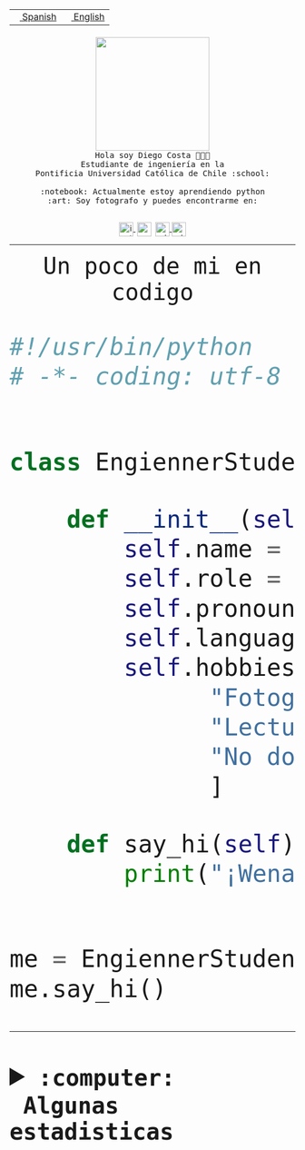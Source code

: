<table border="0"  align="right">
 <tr><td><a href="README.md"><img src="https://upload.wikimedia.org/wikipedia/commons/thumb/8/89/Bandera_de_Espa%C3%B1a.svg/1200px-Bandera_de_Espa%C3%B1a.svg.png" height="10"> Spanish</a></td>
 <td><a href="README.en.md"><img src="https://upload.wikimedia.org/wikipedia/commons/a/a4/Flag_of_the_United_States.svg" height="10"> English</a></td></tr>
</table><br><br><br>


<p align="center">
  <img src="https://github.com/diegocostares/diegocostares/blob/main/Images/aaa2.gif?raw=true" height="200px" weight="200px">
  <br><samp>
    Hola soy Diego Costa 👨🏻‍💻<br>
    Estudiante de ingeniería en la <br>
    Pontificia Universidad Católica de Chile :school:<br>
  <br>
    :notebook: Actualmente estoy aprendiendo python <br>
    :art: Soy fotografo y puedes encontrarme en: <br>
  <br></samp>
  
</p>

<p align="center">
   <a href="https://instagram.com/diegocosta_no" target="blank">
    <img 
    align="center" src="https://cdn.jsdelivr.net/npm/simple-icons@3.0.1/icons/instagram.svg" alt="instagram" height="25px" width="25px" />
  </a>
  <a style="border: 3px solid; color: white;"href="https://t.me/diegocosta_no" target="blank">
  <img
  align="center" alt="Telegram" width="25px" src="https://icons-for-free.com/iconfiles/png/512/Telegram-1324888767380505522.png" />
</a>
<a href="https://api.whatsapp.com/send?phone=56971897835&text=Hola!" target="blank">
  <img
  align="center" alt="wtsp" width="25px" src="https://img.icons8.com/pastel-glyph/2x/whatsapp--v2.png" />
</a>
<a href="https://www.linkedin.com/in/diego-costa-786249213/" target="blank">
  <img
  align="center" alt="wtsp" width="25px" src="https://img.icons8.com/metro/452/linkedin.png" />
</a>

  </a>
</p>

---


<p align="center"><font size="25"><samp>Un poco de mi en codigo</samp></front></p>


```python
#!/usr/bin/python
# -*- coding: utf-8 -*-


class EngiennerStudent:

    def __init__(self):
        self.name = "Diego Costa"
        self.role = "Estudiante"
        self.pronouns = "he/him"
        self.language_spoken = ["es_CL", "en_US"]
        self.hobbies = [
              "Fotografia",
              "Lectura",
              "No dormir",
              ]

    def say_hi(self):
        print("¡Wena mundo!")


me = EngiennerStudent()
me.say_hi()
```
---
<details>
  <summary><b><samp>:computer: &nbsp;Algunas estadisticas</samp></b></summary>
  <br/></p>

<!--START_SECTION:waka-->
![Code Time](http://img.shields.io/badge/Code%20Time-800%20hrs%2056%20mins-blue)

**Soy nocturno 🦉** 

```text
🌞 Mañana                 9 commits           ░░░░░░░░░░░░░░░░░░░░░░░░░   00.40 % 
🌆 Día                    690 commits         ████████░░░░░░░░░░░░░░░░░   30.89 % 
🌃 Tarde                  962 commits         ███████████░░░░░░░░░░░░░░   43.06 % 
🌙 Noche                  573 commits         ██████░░░░░░░░░░░░░░░░░░░   25.65 % 
```
📅 **Soy más productivo los Martes** 

```text
Lunes                    348 commits         ████░░░░░░░░░░░░░░░░░░░░░   15.58 % 
Martes                   450 commits         █████░░░░░░░░░░░░░░░░░░░░   20.14 % 
Miércoles                301 commits         ███░░░░░░░░░░░░░░░░░░░░░░   13.47 % 
Jueves                   278 commits         ███░░░░░░░░░░░░░░░░░░░░░░   12.44 % 
Viernes                  366 commits         ████░░░░░░░░░░░░░░░░░░░░░   16.38 % 
Sábado                   204 commits         ██░░░░░░░░░░░░░░░░░░░░░░░   09.13 % 
Domingo                  287 commits         ███░░░░░░░░░░░░░░░░░░░░░░   12.85 % 
```


📊 **Esta semana me dediqué a** 

```text
🐱‍💻 Proyectos: 
2023-1-S4-Grupo2-Backend 4 hrs 53 mins       ████████████░░░░░░░░░░░░░   49.60 % 
Arqui-31                 3 hrs 29 mins       █████████░░░░░░░░░░░░░░░░   35.38 % 
gpti-scrapper-main       28 mins             █░░░░░░░░░░░░░░░░░░░░░░░░   04.84 % 
proyecto-grupo-31        23 mins             █░░░░░░░░░░░░░░░░░░░░░░░░   04.04 % 
latex-templates          22 mins             █░░░░░░░░░░░░░░░░░░░░░░░░   03.86 % 
```


 Last Updated on 18/04/2023 06:24:44 UTC
<!--END_SECTION:waka-->
  
  

<p align="center"> <img src="https://github-readme-stats.vercel.app/api?username=diegocostares&show_icons=true&theme=ayu-mirage" alt="abhisheknaiidu" /></p>
 
</details>
